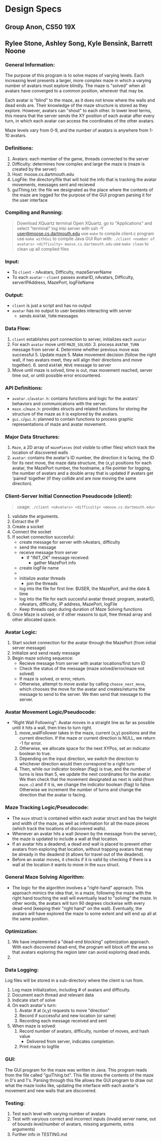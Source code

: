 # Design Specs
## Group Anon, CS50 19X
## Rylee Stone, Ashley Song, Kyle Bensink, Barrett Noone


### General Information:
The purpose of this program is to solve mazes of varying levels. Each increasing level presents a larger, more complex maze in which a varying number of avatars must explore blindly. The maze is "solved" when all avatars have converged to a common position, wherever that may be.

Each avatar is "blind" to the maze, as it does not know where the walls and dead ends are. Their knowledge of the maze structure is stored as they explore. However, avatars can "shout" to each other. In lower level terms, this means that the server sends the XY position of each avatar after every turn, in which each avatar can access the coordinates of the other avatars.

Maze levels vary from 0-9, and the number of avatars is anywhere from 1-10 avatars.


### Definitions:
1. Avatars: each member of the game, threads connected to the server
2. Difficulty: determines how complex and large the maze is (maze is created by the server)
3. Host: moose.cs.dartmouth.edu
4. LogFile: the directory/file that will hold the info that is tracking the avatar movements, messages sent and recieved
5. guiThing.txt: the file we designated as the place where the contents of the maze are logged for the purpose of the GUI program parsing it for the user interface

### Compiling and Running:
> Download XQuartz terminal
> Open XQuartz, go to "Applications" and select "terminal"
> log into server with ssh -Y user@moose.cs.dartmouth.edu
> use `make` to compile client.c program
> use `make withGui` to compile Java GUI
> Run with: `./client <number of avatars> <difficulty> moose.cs.dartmouth.edu`
> use `make clean` to clean up all compiled files

### Input:
- To `client` - nAvatars, Difficulty, mazeServerName
- To each `avatar` - `client` passes avatarID, nAvatars, Difficulty, serverIPAddress, MazePort, logFileName


### Output:
- `client` is just a script and has no output
- `avatar` has no output to user besides interacting with server
    * sends `AVATAR_TURN` messages


### Data Flow:
1. `client` establishes port connection to server, initializes each `avatar`
2. For each `avatar` move until `MAZE_SOLVED`:
    3. process `AVATAR_TURN` message from server
    4. Determine whether previous move was successful
    5. Update maze
    5. Make movement decision (follow the right wall, if two avatars meet, they will align their directions and move together).
    6. send `AVATAR_MOVE` message to server
7. Move until maze is solved, time is out, max movement reached, server time out, or until possible error encountered.


### API Definitions:
- `avatar.c`/`avatar.h`: contains functions and logic for the avatars' behaviors and communications with the server.
- `maze.c`/`maze.h`: provides structs and related functions for storing the structure of the maze as it is explored by the avatars.
- `gui.c`/`gui.h`: planned to contain functions to process graphic representations of maze and avatar movement.


### Major Data Structures:
1. `Maze`, a 2D array of `mazePieces` (not visible to other files) which track the location of discovered walls
2. `avatar`: contains the avatar's ID number, the direction it is facing, the ID for its next move, the maze data structure, the (x,y) positions for each avatar, the MazePort number, the hostname, a file pointer for logging, the number of avatars and a double array that is updated if avatars get 'paired' together (if they collide and are now moving the same direciton).


### Client-Server Initial Connection Pseudocode (client):
> usage: `./client <nAvatars> <difficulty> <moose.cs.dartmouth.edu>`
1. validate the arguments.
2. Extract the IP
3. Create a socket
4. Connect the socket
5. If socket connection succesful:
    - create message for server with nAvatars, difficulty
    - send the message
    - receive message from server
        - If "INIT_OK" message received:
            - gather MazePort info
    - create logFile name
    -
    - initialize avatar threads
        - join the threads
    - log into the file for first line: $USER, the MazePort, and the date & time
    - log into the file for each succesful avatar thread: program, avatarID, nAvatars, difficulty, IP address, MazePort, logFile
    - Keep threads open during duration of Maze Solving functions
6. Once Maze is solved, or if other reasons to quit, free thread array and other allocated space.


### Avatar Logic:
1. Start socket connection for the avatar through the MazePort (from initial server message)
2. Initialize and send ready message
3. Begin maze solving sequence:
    - Recieve message from server with avatar locations/first turn ID
    -  Check the status of the message (maze solved/error/maze not solved)
    - If maze is solved, or error, return.
    -  Otherwise, attempt to move avatar by calling `choose_next_move`, which chooses the move for the avatar and creates/returns the message to send to the server. We then send that message to the server.


### Avatar Movement Logic/Pseudocode:
- "Right Wall Following": Avatar moves in a straight line as far as possible until it hits a wall, then tries to turn right.
    1. move_wallFollower takes in the maze, current (x,y) positions and the current direction. If the maze or current direction is NULL, we return -1 for error.
    2. Otherwise, we allocate space for the next XYPos, set an indicator boolean to true.
    3. Depending on the input direction, we switch the direction to whichever direction would then correspond to a right turn
    4. Then, while our indicator boolean (flag) is true, and the number of turns is less than 5, we update the next coordinates for the avatar. We then check that the movement designated as next is valid (from `maze.c`) and if it is, we change the indicator boolean (flag) to false. Otherwise we increment the number of turns and change the direction that the avatar is facing.


### Maze Tracking Logic/Pseudocode:
- The `maze` struct is contained within each avatar struct and has the height and width of the maze, as well as information for all the maze pieces (which track the locations of discovered walls).
- Whenever an avatar hits a wall (known by the message from the server), the maze is updated to include a wall at that location.
- If an avatar hits a deadend, a dead end wall is placed to prevent other avatars from exploring that location, without trapping avatars that may be already in the deadend (it allows for travel out of the deadend).
- Before an avatar moves, it checks if it is valid by checking if there is a wall at the location it wants to move in the `maze` struct.


### General Maze Solving Algorithm:
- The logic for the algorithm involves a "right-hand" approach. This approach mimics the idea that, in a maze, following the maze with the right hand touching the wall will eventually lead to "solving" the maze. In other words, the avatars will turn 90 degrees clockwise with every dead-end (keeping their "right hand" on the wall). Eventually, the avatars will have explored the maze to some extent and will end up all at the same position.


### Optimization:
1. We have implemented a "dead-end blocking" optimization approach. With each discovered dead-end, the program will block off the area so that avatars exploring the region later can avoid exploring dead ends.
2.


### Data Logging:
Log files will be stored in a sub-directory where the client is run from.
1. Log maze initialization, including # of avatars and difficulty.
2. Document each thread and relevant data
3. Indicate start of solve
4. On each avatar's turn:
    1. Avatar # at (x,y) requests to move "direction"
    2. Record if successful and new location (or same)
    3. Recording each message received and sent
5. When maze is solved:
    1. Record number of avatars, difficulty, number of moves, and hash value
        - Delivered from server, indicates completion.
    2. Print maze to logfile


### GUI:
The GUI program for the maze was written in Java. This program reads from the file called "guiThing.txt". This file stores the contents of the maze in 0's and 1's. Parsing through this file allows the GUI program to draw out what the maze looks like, updating the interface with each avatar's movement and new walls that are discovered.


### Testing:
1. Test each level with varying number of avatars
2. Test with varyious correct and incorrect inputs (invalid server name, out of bounds level/number of avatars, missing arguments, extra arguments)
3. Further info in TESTING.md
